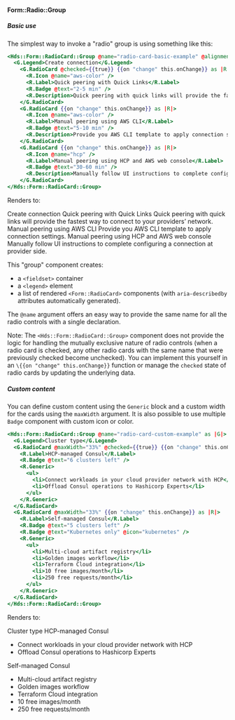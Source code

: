 #### Form::Radio::Group

##### Basic use

The simplest way to invoke a "radio" group is using something like this:

```handlebars
<Hds::Form::RadioCard::Group @name="radio-card-basic-example" @alignment="center" as |G|>
  <G.Legend>Create connection</G.Legend>
    <G.RadioCard @checked={{true}} {{on "change" this.onChange}} as |R|>
      <R.Icon @name="aws-color" />
      <R.Label>Quick peering with Quick Links</R.Label>
      <R.Badge @text="2-5 min" />
      <R.Description>Quick peering with quick links will provide the fastest way to connect to your providers’ network.</R.Description>
    </G.RadioCard>
    <G.RadioCard {{on "change" this.onChange}} as |R|>
      <R.Icon @name="aws-color" />
      <R.Label>Manual peering using AWS CLI</R.Label>
      <R.Badge @text="5-10 min" />
      <R.Description>Provide you AWS CLI template to apply connection settings.</R.Description>
    </G.RadioCard>
    <G.RadioCard {{on "change" this.onChange}} as |R|>
      <R.Icon @name="hcp" />
      <R.Label>Manual peering using HCP and AWS web console</R.Label>
      <R.Badge @text="30-60 min" />
      <R.Description>Manually follow UI instructions to complete configuring a connection at provider side.</R.Description>
    </G.RadioCard>
</Hds::Form::RadioCard::Group>
```

Renders to:

Create connection Quick peering with Quick Links Quick peering with quick links will provide the fastest way to connect to your providers’ network. Manual peering using AWS CLI Provide you AWS CLI template to apply connection settings. Manual peering using HCP and AWS web console Manually follow UI instructions to complete configuring a connection at provider side.

This "group" component creates:

*   a `<fieldset>` container
*   a `<legend>` element
*   a list of rendered `<Form::RadioCard>` components (with `aria-describedby` attributes automatically generated).

The `@name` argument offers an easy way to provide the same name for all the radio controls with a single declaration.

Note: The `<Hds::Form::RadioCard::Group>` component does not provide the logic for handling the mutually exclusive nature of radio controls (when a radio card is checked, any other radio cards with the same name that were previously checked become unchecked). You can implement this yourself in an `\{{on "change" this.onChange}}` function or manage the `checked` state of radio cards by updating the underlying data.

##### Custom content

You can define custom content using the `Generic` block and a custom width for the cards using the `maxWidth` argument. It is also possible to use multiple `Badge` component with custom icon or color.

```handlebars
<Hds::Form::RadioCard::Group @name="radio-card-custom-example" as |G|>
  <G.Legend>Cluster type</G.Legend>
  <G.RadioCard @maxWidth="33%" @checked={{true}} {{on "change" this.onChange}} as |R|>
    <R.Label>HCP-managed Consul</R.Label>
    <R.Badge @text="6 clusters left" />
    <R.Generic>
      <ul>
        <li>Connect workloads in your cloud provider network with HCP</li>
        <li>Offload Consul operations to Hashicorp Experts</li>
      </ul>
    </R.Generic>
  </G.RadioCard>
  <G.RadioCard @maxWidth="33%" {{on "change" this.onChange}} as |R|>
    <R.Label>Self-managed Consul</R.Label>
    <R.Badge @text="5 clusters left" />
    <R.Badge @text="Kubernetes only" @icon="kubernetes" />
    <R.Generic>
      <ul>
        <li>Multi-cloud artifact registry</li>
        <li>Golden images workflow</li>
        <li>Terraform Cloud integration</li>
        <li>10 free images/month</li>
        <li>250 free requests/month</li>
      </ul>
    </R.Generic>
  </G.RadioCard>
</Hds::Form::RadioCard::Group>
```

Renders to:

Cluster type HCP-managed Consul

*   Connect workloads in your cloud provider network with HCP
*   Offload Consul operations to Hashicorp Experts

Self-managed Consul

*   Multi-cloud artifact registry
*   Golden images workflow
*   Terraform Cloud integration
*   10 free images/month
*   250 free requests/month